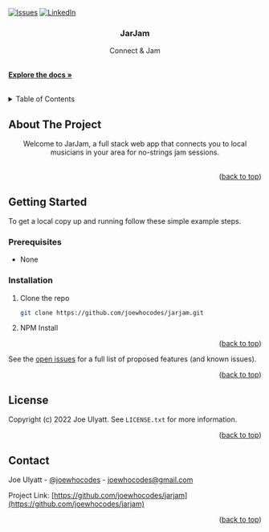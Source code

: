 <div id="top"></div>

[![Issues][issues-shield]][issues-url]
[![LinkedIn][linkedin-shield]][linkedin-url]

<!-- PROJECT LOGO
<br />
<div align="center">
  <a href="https://github.com/joewhocodes/jarjam">
    <img src="/client/src/images/figma.png" alt="Screenshot of profile page">
  </a>
  
  -->

<h3 align="center">JarJam</h3>

  <p align="center">
    Connect & Jam
  </p>
    <br />
    <a href="https://github.com/joewhocodes/jarjam"><strong>Explore the docs »</strong></a>
    <br />
    <br />
  </p>
</div>



<!-- TABLE OF CONTENTS -->
<details>
  <summary>Table of Contents</summary>
  <ol>
    <li>
      <a href="#about-the-project">About The Project</a>
      <ul>
        <li><a href="#built-with">Built With</a></li>
      </ul>
    </li>
    <li>
      <a href="#getting-started">Getting Started</a>
      <ul>
        <li><a href="#prerequisites">Prerequisites</a></li>
        <li><a href="#installation">Installation</a></li>
      </ul>
    </li>
    <li><a href="#license">License</a></li>
    <li><a href="#contact">Contact</a></li>
  </ol>
</details>



<!-- ABOUT THE PROJECT -->
## About The Project



</p>
    <p align="center">
    Welcome to JarJam, a full stack web app that connects you to local musicians in your area for no-strings jam sessions.
    <br>
    <br>

<p align="right">(<a href="#top">back to top</a>)</p>




<!-- GETTING STARTED -->
## Getting Started

To get a local copy up and running follow these simple example steps.

### Prerequisites

* None

### Installation

1. Clone the repo
   ```sh
   git clone https://github.com/joewhocodes/jarjam.git
   ```
2. NPM Install

<p align="right">(<a href="#top">back to top</a>)</p>



<!-- ROADMAP -->
<!-- ## Roadmap

- [ ] Feature 1
- [ ] Feature 2
- [ ] Feature 3
    - [ ] Nested Feature -->

See the [open issues](https://github.com/joewhocodes/coley-creates/issues) for a full list of proposed features (and known issues).

<p align="right">(<a href="#top">back to top</a>)</p>




<!-- LICENSE -->
## License

Copyright (c) 2022 Joe Ulyatt. See `LICENSE.txt` for more information.

<p align="right">(<a href="#top">back to top</a>)</p>



<!-- CONTACT -->
## Contact

Joe Ulyatt - [@joewhocodes](https://twitter.com/joewhocodes) - joewhocodes@gmail.com

Project Link: [https://github.com/joewhocodes/jarjam](https://github.com/joewhocodes/jarjam)

<p align="right">(<a href="#top">back to top</a>)</p>




<!-- MARKDOWN LINKS & IMAGES -->
<!-- https://www.markdownguide.org/basic-syntax/#reference-style-links -->
[contributors-shield]: https://img.shields.io/github/contributors/joewhocodes/jarjam.svg?style=for-the-badge
[contributors-url]: https://github.com/joewhocodes/jarjam/graphs/contributors
[forks-shield]: https://img.shields.io/github/forks/joewhocodes/jarjam.svg?style=for-the-badge
[forks-url]: https://github.com/joewhocodes/jarjam/network/members
[stars-shield]: https://img.shields.io/github/stars/joewhocodes/jarjam.svg?style=for-the-badge
[stars-url]: https://github.com/joewhocodes/jarjam/stargazers
[issues-shield]: https://img.shields.io/github/issues/joewhocodes/jarjam.svg?style=for-the-badge
[issues-url]: https://github.com/joewhocodes/jarjam/issues
[license-shield]: https://img.shields.io/github/license/joewhocodes/jarjam.svg?style=for-the-badge
[license-url]: https://github.com/joewhocodes/jarjam/blob/main/LICENSE.txt
[linkedin-shield]: https://img.shields.io/badge/-LinkedIn-black.svg?style=for-the-badge&logo=linkedin&colorB=555
[linkedin-url]: https://linkedin.com/in/joewhocodes
[product-screenshot]: /img/screenshot.png
